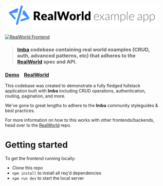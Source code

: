# ![Imba RealWorld example app](logo.png) 


[![RealWorld Frontend](https://img.shields.io/badge/realworld-frontend-%23783578.svg)](http://realworld.io)

> ### [Imba](http://imba.io) codebase containing real world examples (CRUD, auth, advanced patterns, etc) that adheres to the [RealWorld](https://github.com/gothinkster/realworld) spec and API.


### [Demo](https://imba-realworld-example-app.netlify.com)&nbsp;&nbsp;&nbsp;&nbsp;[RealWorld](https://github.com/gothinkster/realworld)


This codebase was created to demonstrate a fully fledged fullstack application built with **Imba** including CRUD operations, authentication, routing, pagination, and more.

We've gone to great lengths to adhere to the **Imba** community styleguides & best practices.

For more information on how to this works with other frontends/backends, head over to the [RealWorld](https://github.com/gothinkster/realworld) repo.


# Getting started

To get the frontend running locally:

- Clone this repo
- `npm install` to install all req'd dependencies
- `npm run dev` to start the local server

